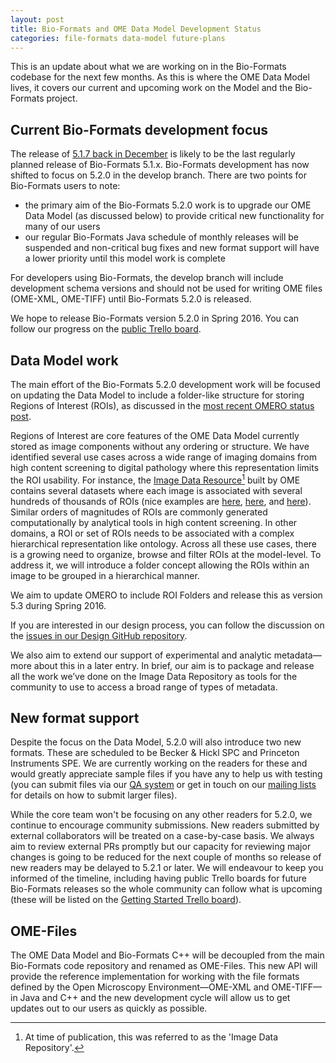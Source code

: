 ```yaml
---
layout: post
title: Bio-Formats and OME Data Model Development Status
categories: file-formats data-model future-plans
---
```


This is an update about what we are working on in the Bio-Formats codebase for
the next few months. As this is where the OME Data Model lives, it covers our
current and upcoming work on the Model and the Bio-Formats project.

## Current Bio-Formats development focus

The release of [5.1.7 back in December](http://www.openmicroscopy.org/site/news/release-of-bio-formats-5.1.7)
is likely to be the last regularly planned release of Bio-Formats 5.1.x.
Bio-Formats development has now shifted to focus on 5.2.0 in the develop
branch. There are two points for Bio-Formats users to note:

* the primary aim of the Bio-Formats 5.2.0 work is to upgrade
  our OME Data Model (as discussed below) to provide critical new
  functionality for many of our users
* our regular Bio-Formats Java schedule of monthly releases will be suspended
  and non-critical bug fixes and new format support will have a lower priority
  until this model work is complete

For developers using Bio-Formats, the develop branch will include development schema versions and should not be used for writing OME files (OME-XML, OME-TIFF) until Bio-Formats 5.2.0 is released.

We hope to release Bio-Formats version 5.2.0 in Spring 2016. You can follow
our progress on the [public Trello board](https://trello.com/b/OHTqY4pc/bio-formats-5-2-0).

## Data Model work

The main effort of the Bio-Formats 5.2.0 development work will be focused on
updating the Data Model to include a folder-like structure for storing Regions
of Interest (ROIs), as discussed in the
[most recent OMERO status post](http://blog.openmicroscopy.org/future-plans/community/2015/12/09/omero-status/).

Regions of Interest are core features of the OME Data Model currently stored
as image components without any ordering or structure. We have identified
several use cases across a wide range of imaging domains from high content
screening to digital pathology where this representation limits the ROI
usability. For instance, the [Image Data Resource](http://idr.openmicroscopy.org/)[^1]
built by OME contains several datasets where each image is associated with
several hundreds of thousands of ROIs (nice examples are [here](http://idr.openmicroscopy.org/webclient/?show=well-590686),
[here](http://idr.openmicroscopy.org/tara/webclient/?show=plate-362), and
[here](http://idr.openmicroscopy.org/pgpc/webclient/?show=screen-101)).
Similar orders of magnitudes of ROIs are commonly generated computationally by
analytical tools in high content screening. In other domains, a ROI or set of
ROIs needs to be associated with a complex hierarchical representation like
ontology. Across all these use cases, there is a growing need to organize,
browse and filter ROIs at the model-level. To address it, we will introduce a
folder concept allowing the ROIs within an image to be grouped in a
hierarchical manner.

We aim to update OMERO to include ROI Folders and release this as version 5.3
during Spring 2016.

If you are interested in our design process, you can follow the discussion on the [issues in our Design GitHub repository](https://github.com/openmicroscopy/design/issues).

We also aim to extend our support of experimental and analytic metadata—more
about this in a later entry. In brief, our aim is to package and release all
the work we’ve done on the Image Data Repository as tools for the community to
use to access a broad range of types of metadata.

## New format support

Despite the focus on the Data Model, 5.2.0 will also introduce two new
formats. These are scheduled to be Becker & Hickl SPC and Princeton
Instruments SPE. We are currently working on the readers for these and would
greatly appreciate sample files if you have any to help us with testing (you
can submit files via our
[QA system](http://qa.openmicroscopy.org.uk/qa/upload/) or get in touch on our
[mailing lists](https://www.openmicroscopy.org/site/community/mailing-lists)
for details on how to submit larger files).

While the core team won't be focusing on any other readers for 5.2.0, we
continue to encourage community submissions. New readers submitted by external
collaborators will be treated on a case-by-case basis. We always aim to review
external PRs promptly but our capacity for reviewing major changes is going to
be reduced for the next couple of months so release of new readers may be
delayed to 5.2.1 or later. We will endeavour to keep you informed of the
timeline, including having public Trello boards for future Bio-Formats
releases so the whole community can follow what is upcoming (these will be
listed on the [Getting Started Trello board](https://trello.com/b/4EXb35xQ/getting-started)).


## OME-Files

The OME Data Model and Bio-Formats C++ will be decoupled from the main
Bio-Formats code repository and renamed as OME-Files. This new API will
provide the reference implementation for working with the file formats defined
by the Open Microscopy Environment—OME-XML and OME-TIFF—in Java and C++
and the new development cycle will allow us to get updates out to our users as
quickly as possible.

[^1]: At time of publication, this was referred to as the 'Image Data Repository'.
